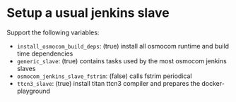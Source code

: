 # Setup a usual jenkins slave

Support the following variables:

* `install_osmocom_build_deps`: (true) install all osmocom runtime and build time dependencies
* `generic_slave`: (true) contains tasks used by the most osmocom jenkins slaves
* `osmocom_jenkins_slave_fstrim`: (false) calls fstrim periodical
* `ttcn3_slave`: (true) install titan ttcn3 compiler and prepares the docker-playground

